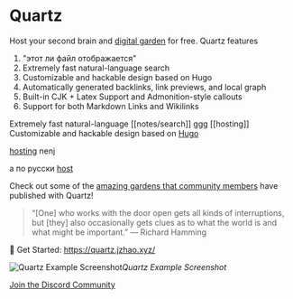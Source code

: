 # Quartz

Host your second brain and [digital garden](https://jzhao.xyz/posts/networked-thought) for free. Quartz features

1. "этот ли файл отображается"
2. Extremely fast natural-language search
3. Customizable and hackable design based on Hugo
4. Automatically generated backlinks, link previews, and local graph
5. Built-in CJK + Latex Support and Admonition-style callouts
6. Support for both Markdown Links and Wikilinks

Extremely fast natural-language [[notes/search]]
ggg [[hosting]]
Customizable and hackable design based on [Hugo](https://gohugo.io/)


[hosting](content/notes/hosting.md) nenj

а по русски [host](content/по%20русски/host.md)


Check out some of the [amazing gardens that community members](https://quartz.jzhao.xyz/notes/showcase/) have published with Quartz!

> “[One] who works with the door open gets all kinds of interruptions, but [they] also occasionally gets clues as to what the world is and what might be important.” — Richard Hamming

🔗 Get Started: https://quartz.jzhao.xyz/

![Quartz Example Screenshot](./screenshot.png)*Quartz Example Screenshot*

[Join the Discord Community](https://discord.gg/cRFFHYye7t)
